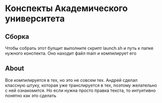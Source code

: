 # Конспекты Академического университета

## Сборка

Чтобы собрать этот булщит выполните скрипт launch.sh
и путь к папке нужного конспекта.
Оно находит файл main и компилирует его

## About

Все компилируется в тех, но это не совсем тех.
Андрей сделал классную штуку, которая уже транслируется в тех, поэтому желательно с ней ознакомится.
Но если нужна просто правка текста, то интуитивно понятно как это сделать